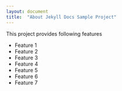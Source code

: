```yaml
---
layout: document
title:  "About Jekyll Docs Sample Project"
---
```

This project provides following features
<ul class="posts">
    <li>Feature 1</li>
    <li>Feature 2</li>
    <li>Feature 3</li>
    <li>Feature 4</li>
    <li>Feature 5</li>
    <li>Feature 6</li>
    <li>Feature 7</li>
</ul>